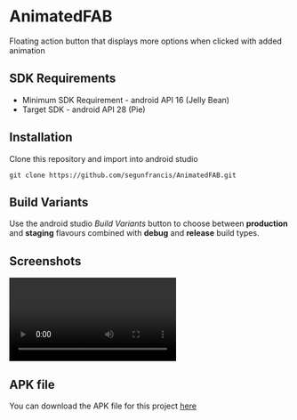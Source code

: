 # AnimatedFAB
Floating action button that displays more options when clicked with added animation

## SDK Requirements
- Minimum SDK Requirement - android API 16 (Jelly Bean)
- Target SDK - android API 28 (Pie)

## Installation
Clone this repository and import into android studio

`git clone https://github.com/segunfrancis/AnimatedFAB.git`

## Build Variants
Use the android studio _Build Variants_ button to choose between **production** and **staging** flavours combined with **debug** and **release** build types.

## Screenshots
![screen1](https://github.com/segunfrancis/AnimatedFAB/blob/master/GIF-190807_061838.mp4)

## APK file
You can download the APK file for this project [here]()
